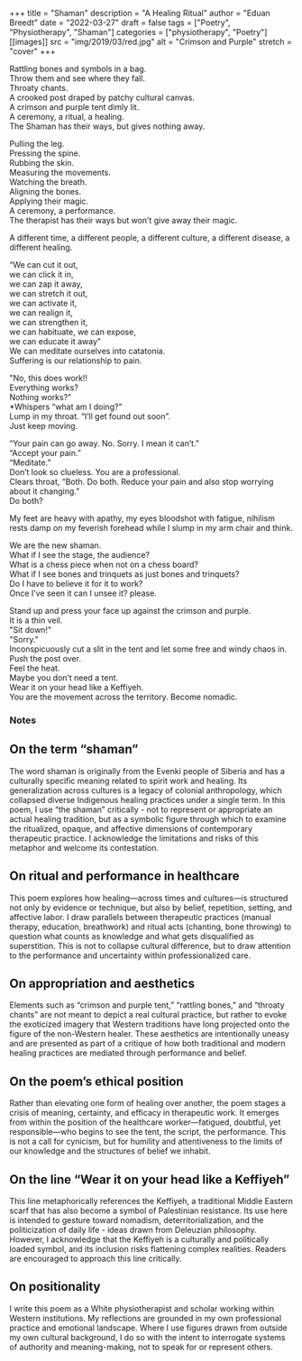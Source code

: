 +++
title = "Shaman"
description = "A Healing Ritual"
author = "Eduan Breedt"
date = "2022-03-27"
draft = false
tags = ["Poetry", "Physiotherapy", "Shaman"]
categories = ["physiotherapy", "Poetry"]
[[images]]
  src = "img/2019/03/red.jpg"
  alt = "Crimson and Purple"
  stretch = "cover"
+++


Rattling bones and symbols in a bag.  
Throw them and see where they fall.  
Throaty chants.  
A crooked post draped by patchy cultural canvas.  
A crimson and purple tent dimly lit.  
A ceremony, a ritual, a healing.  
The Shaman has their ways, but gives nothing away.


Pulling the leg.  
Pressing the spine.  
Rubbing the skin.  
Measuring the movements.  
Watching the breath.  
Aligning the bones.  
Applying their magic.  
A ceremony, a performance.  
The therapist has their ways but won’t give away their magic.


A different time, a different people, a different culture, a different disease, a different healing.


“We can cut it out,  
we can click it in,  
we can zap it away,  
we can stretch it out,  
we can activate it,  
we can realign it,  
we can strengthen it,  
we can habituate, 
we can expose,  
we can educate it away”  
We can meditate ourselves into catatonia.   
Suffering is our relationship to pain. 


"No, this does work!!  
Everything works?  
Nothing works?”  
*Whispers “what am I doing?”   
Lump in my throat. “I’ll get found out soon”.  
Just keep moving.


“Your pain can go away. No. Sorry. I mean it can’t.”  
“Accept your pain.”  
“Meditate.”  
Don’t look so clueless. You are a professional.  
Clears throat, “Both. Do both. Reduce your pain and also stop worrying about it changing.”  
Do both?


My feet are heavy with apathy, my eyes bloodshot with fatigue, nihilism rests damp on my feverish forehead while I slump in my arm chair and think.


We are the new shaman.  
What if I see the stage, the audience?  
What is a chess piece when not on a chess board?   
What if I see bones and trinquets as just bones and trinquets?  
Do I have to believe it for it to work?   
Once I’ve seen it can I unsee it? please.


Stand up and press your face up against the crimson and purple.  
It is a thin veil.  
"Sit down!"  
"Sorry."  
Inconspicuously cut a slit in the tent and let some free and windy chaos in.  
Push the post over.  
Feel the heat.  
Maybe you don’t need a tent.  
Wear it on your head like a Keffiyeh.  
You are the movement across the territory. Become nomadic.

### Notes
## On the term “shaman”
The word shaman is originally from the Evenki people of Siberia and has a culturally specific meaning related to spirit work and healing. Its generalization across cultures is a legacy of colonial anthropology, which collapsed diverse Indigenous healing practices under a single term. In this poem, I use “the shaman” critically - not to represent or appropriate an actual healing tradition, but as a symbolic figure through which to examine the ritualized, opaque, and affective dimensions of contemporary therapeutic practice. I acknowledge the limitations and risks of this metaphor and welcome its contestation.

## On ritual and performance in healthcare
This poem explores how healing—across times and cultures—is structured not only by evidence or technique, but also by belief, repetition, setting, and affective labor. I draw parallels between therapeutic practices (manual therapy, education, breathwork) and ritual acts (chanting, bone throwing) to question what counts as knowledge and what gets disqualified as superstition. This is not to collapse cultural difference, but to draw attention to the performance and uncertainty within professionalized care.

## On appropriation and aesthetics
Elements such as “crimson and purple tent,” “rattling bones,” and “throaty chants” are not meant to depict a real cultural practice, but rather to evoke the exoticized imagery that Western traditions have long projected onto the figure of the non-Western healer. These aesthetics are intentionally uneasy and are presented as part of a critique of how both traditional and modern healing practices are mediated through performance and belief.

## On the poem’s ethical position
Rather than elevating one form of healing over another, the poem stages a crisis of meaning, certainty, and efficacy in therapeutic work. It emerges from within the position of the healthcare worker—fatigued, doubtful, yet responsible—who begins to see the tent, the script, the performance. This is not a call for cynicism, but for humility and attentiveness to the limits of our knowledge and the structures of belief we inhabit.

## On the line “Wear it on your head like a Keffiyeh”
This line metaphorically references the Keffiyeh, a traditional Middle Eastern scarf that has also become a symbol of Palestinian resistance. Its use here is intended to gesture toward nomadism, deterritorialization, and the politicization of daily life - ideas drawn from Deleuzian philosophy. However, I acknowledge that the Keffiyeh is a culturally and politically loaded symbol, and its inclusion risks flattening complex realities. Readers are encouraged to approach this line critically.

## On positionality
I write this poem as a White physiotherapist and scholar working within Western institutions. My reflections are grounded in my own professional practice and emotional landscape. Where I use figures drawn from outside my own cultural background, I do so with the intent to interrogate systems of authority and meaning-making, not to speak for or represent others.
